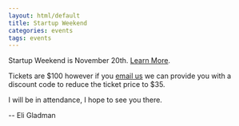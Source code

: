 ```yaml
---
layout: html/default
title: Startup Weekend
categories: events
tags: events
---
```


Startup Weekend is November 20th. [Learn More](http://www.up.co/communities/usa/columbus/startup-weekend/7362).

Tickets are $100 however if you [email us](mailto:info@opensource.osu.edu) we can provide you with a discount code to reduce the ticket price to $35.

I will be in attendance, I hope to see you there.

-- Eli Gladman
